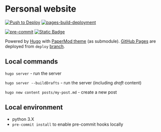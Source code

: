 # Personal website

[![Push to Deploy](https://github.com/AndreyNautilus/AndreyNautilus.github.io/actions/workflows/push-to-deploy.yaml/badge.svg)](https://github.com/AndreyNautilus/AndreyNautilus.github.io/actions/workflows/push-to-deploy.yaml)
[![pages-build-deployment](https://github.com/AndreyNautilus/AndreyNautilus.github.io/actions/workflows/pages/pages-build-deployment/badge.svg?branch=deploy)](https://github.com/AndreyNautilus/AndreyNautilus.github.io/actions/workflows/pages/pages-build-deployment)

[![pre-commit](https://img.shields.io/badge/pre--commit-enabled-brightgreen?logo=pre-commit)](https://github.com/pre-commit/pre-commit)
[![Static Badge](https://img.shields.io/badge/url-andreynautilus.github.io-blue)](https://andreynautilus.github.io/)

Powered by [Hugo](https://gohugo.io/getting-started/quick-start/) with [PaperMod theme](https://github.com/adityatelange/hugo-PaperMod) (as submodule).
[GitHub Pages](https://docs.github.com/en/pages) are deployed from `deploy` [branch](https://github.com/AndreyNautilus/AndreyNautilus.github.io/tree/deploy).

## Local commands

`hugo server` - run the server

`hugo server --buildDrafts` - run the server (including _draft_ content)

`hugo new content posts/my-post.md` - create a new post

## Local environment

- python 3.X
- `pre-commit install` to enable pre-commit hooks locally

